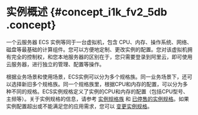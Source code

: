 # 实例概述 {#concept_i1k_fv2_5db .concept}

一个云服务器 ECS 实例等同于一台虚拟机，包含 CPU、内存、操作系统、网络、磁盘等最基础的计算组件。您可以方便地定制、更改实例的配置。您对该虚拟机拥有完全的控制权，和您本地服务器的区别在于，您只需要登录到阿里云，即可使用云服务器，进行独立的管理、配置等操作。

根据业务场景和使用场景，ECS实例可以分为多个规格族。同一业务场景下，还可以选择新旧多个规格族。同一个规格族里，根据CPU和内存的配置，可以分为多种不同的规格。ECS实例规格定义了实例的CPU和内存的配置（包括CPU型号、主频等）。关于实例规格的信息，请参考 [实例规格族](intl.zh-CN/产品简介/实例规格族.md#) 和 [已停售的实例规格](https://www.alibabacloud.com/help/faq-detail/55263.htm)。如果实例配置超出或不能满足您的应用需求，您可以 [变更实例规格](../../../../intl.zh-CN/用户指南/实例/升降配/升降配概述.md#)。

